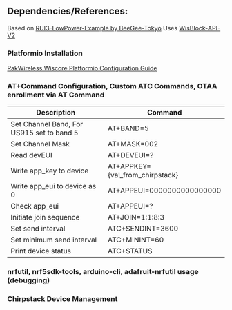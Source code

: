 ## Dependencies/References:
Based on [RUI3-LowPower-Example by BeeGee-Tokyo](https://github.com/beegee-tokyo/WisBlock-API-V2)
Uses [WisBlock-API-V2](https://github.com/beegee-tokyo/WisBlock-API-V2)

### Platformio Installation
[RakWireless Wiscore Platformio Configuration Guide](https://learn.rakwireless.com/hc/en-us/articles/26687276346775-How-To-Perform-Installation-of-Board-Support-Package-in-PlatformIO)

### AT+Command Configuration, Custom ATC Commands, OTAA enrollment via AT Command
| Description | Command |
| --------- | --------- |
| Set Channel Band, For US915 set to band 5 | AT+BAND=5 |
| Set Channel Mask | AT+MASK=002 |
| Read devEUI | AT+DEVEUI=? |
| Write app_key to device | AT+APPKEY={val_from_chirpstack} |
| Write app_eui to device as 0 | AT+APPEUI=0000000000000000 |
| Check app_eui | AT+APPEUI=? |
| Initiate join sequence | AT+JOIN=1:1:8:3 |
| Set send interval | ATC+SENDINT=3600 |
| Set minimum send interval | ATC+MININT=60 |
| Print device status | ATC+STATUS |

### nrfutil, nrf5sdk-tools, arduino-cli, adafruit-nrfutil usage (debugging)


### Chirpstack Device Management
